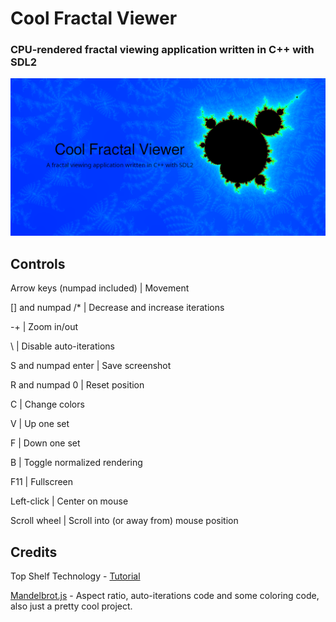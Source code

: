 # Cool Fractal Viewer
### CPU-rendered fractal viewing application written in C++ with SDL2

![Cool Fractal Viewer](readme-image.png)

## Controls
Arrow keys (numpad included) | Movement

[] and numpad /* | Decrease and increase iterations

-+ | Zoom in/out

\ | Disable auto-iterations

S and numpad enter | Save screenshot

R and numpad 0 | Reset position

C | Change colors

V | Up one set

F | Down one set

B | Toggle normalized rendering

F11 | Fullscreen

Left-click | Center on mouse

Scroll wheel | Scroll into (or away from) mouse position

## Credits
Top Shelf Technology - [Tutorial](https://dbuild.xyz/Mandelbrot%20Tutorial.html)

[Mandelbrot.js](https://github.com/cslarsen/mandelbrot-js) - Aspect ratio, auto-iterations code and some coloring code, also just a pretty cool project.

